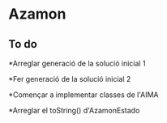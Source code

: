 # Azamon

## To do

*Arreglar generació de la solució inicial 1

*Fer generació de la solució inicial 2

*Començar a implementar classes de l'AIMA

*Arreglar el toString() d'AzamonEstado
